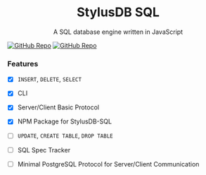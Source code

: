 <h1 align="center">StylusDB SQL</h1>
<p align="center">
A SQL database engine written in JavaScript

[![GitHub Repo](https://img.shields.io/badge/GitHub-Repo-green.svg)](https://github.com/Azazel0203/stylus_db_package)
[![GitHub Repo](https://img.shields.io/github/stars/Azazel0203/stylusdb-sql?style=social)](https://github.com/Azazel0203/stylus_db_package)
</p>


### Features
- [x] `INSERT`, `DELETE`, `SELECT`
- [x] CLI
- [x] Server/Client Basic Protocol
- [x] NPM Package for StylusDB-SQL
- [ ] `UPDATE`, `CREATE TABLE`, `DROP TABLE`
- [ ] SQL Spec Tracker
- [ ] Minimal PostgreSQL Protocol for Server/Client Communication

